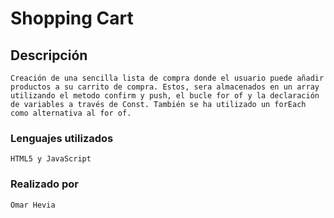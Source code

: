 # Shopping Cart

## Descripción
```
Creación de una sencilla lista de compra donde el usuario puede añadir productos a su carrito de compra. Estos, sera almacenados en un array utilizando el metodo confirm y push, el bucle for of y la declaración de variables a través de Const. También se ha utilizado un forEach como alternativa al for of.
```
### Lenguajes utilizados
```
HTML5 y JavaScript
```

### Realizado por
```
Omar Hevia 
```
